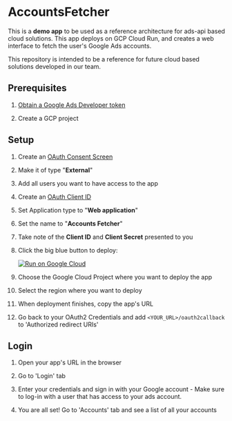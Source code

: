 # AccountsFetcher

This is a **demo app** to be used as a reference architecture for ads-api based cloud solutions.
This app deploys on GCP Cloud Run, and creates a web interface to fetch the user's Google Ads accounts.

This repository is intended to be a reference for future cloud based solutions developed in our team.

## Prerequisites

1. [Obtain a Google Ads Developer token](https://developers.google.com/google-ads/api/docs/first-call/dev-token#:~:text=A%20developer%20token%20from%20Google,SETTINGS%20%3E%20SETUP%20%3E%20API%20Center.)

1. Create a GCP project

## Setup

1. Create an [OAuth Consent Screen](https://console.cloud.google.com/apis/credentials/consent)

1. Make it of type "**External**"

1. Add all users you want to have access to the app

1. Create an [OAuth Client ID](https://console.cloud.google.com/apis/credentials/oauthclient)

1. Set Application type to "**Web application**"

1. Set the name to "**Accounts Fetcher**"

1. Take note of the **Client ID** and **Client Secret** presented to you

1. Click the big blue button to deploy:

   [![Run on Google Cloud](https://deploy.cloud.run/button.svg)](https://deploy.cloud.run?revision=sso)

1. Choose the Google Cloud Project where you want to deploy the app

1. Select the region where you want to deploy

1. When deployment finishes, copy the app's URL

1. Go back to your OAuth2 Credentials and add `<YOUR_URL>/oauth2callback` to 'Authorized redirect URIs'

## Login

1. Open your app's URL in the browser

1. Go to 'Login' tab

1. Enter your credentials and sign in with your Google account - Make sure to log-in with a user that has access to your ads account.

1. You are all set! Go to 'Accounts' tab and see a list of all your accounts




